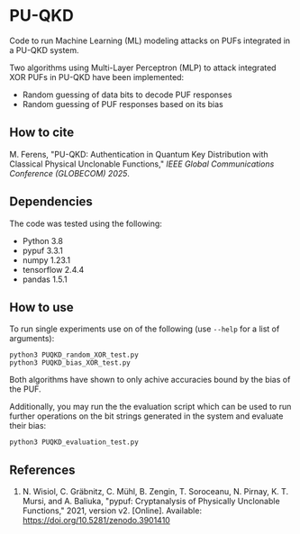 # PU-QKD

Code to run Machine Learning (ML) modeling attacks on PUFs integrated in a PU-QKD system.

Two algorithms using Multi-Layer Perceptron (MLP) to attack integrated XOR PUFs in PU-QKD have been implemented:
 - Random guessing of data bits to decode PUF responses
 - Random guessing of PUF responses based on its bias

## How to cite

M. Ferens, "PU-QKD: Authentication in Quantum Key Distribution with Classical Physical Unclonable Functions," *IEEE Global Communications Conference (GLOBECOM) 2025*.

## Dependencies

The code was tested using the following:
 - Python 3.8
 - pypuf 3.3.1
 - numpy 1.23.1
 - tensorflow 2.4.4
 - pandas 1.5.1

## How to use

To run single experiments use on of the following (use `--help` for a list of arguments):
```
python3 PUQKD_random_XOR_test.py
python3 PUQKD_bias_XOR_test.py
```
Both algorithms have shown to only achive accuracies bound by the bias of the PUF.

Additionally, you may run the the evaluation script which can be used to run further operations on the bit strings generated in the system and evaluate their bias:
```
python3 PUQKD_evaluation_test.py
```

## References

1. N. Wisiol, C. Gräbnitz, C. Mühl, B. Zengin, T. Soroceanu, N. Pirnay, K. T. Mursi, and A. Baliuka, "pypuf: Cryptanalysis of Physically Unclonable Functions," 2021, version v2. [Online]. Available: https://doi.org/10.5281/zenodo.3901410

